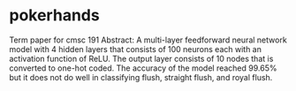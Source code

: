 # pokerhands
Term paper for cmsc 191
Abstract: A multi-layer feedforward neural network model with 4 hidden layers that consists of 100 neurons each with an activation function of ReLU. The output layer consists of 10 nodes that is converted to one-hot coded. The accuracy of the model reached 99.65% but it does not do well in classifying flush, straight flush, and royal flush.
